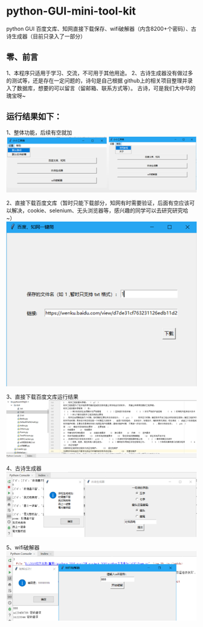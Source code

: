 # python-GUI-mini-tool-kit
python GUI 百度文库、知网直接下载保存、wifi破解器（内含8200+个密码）、古诗生成器（目前只录入了一部分）</br>

## 零、前言
1、本程序只适用于学习、交流，不可用于其他用途。
2、古诗生成器没有做过多的测试等，还是存在一定问题的，诗句是自己根据 github上的相关项目整理并录入了数据库，想要的可以留言（留邮箱、联系方式等）。
古诗，可是我们大中华的瑰宝呀~</br>

## 运行结果如下：</br>
1、整体功能，后续有空就加</br>
![](https://github.com/CYBYOB/python-GUI-mini-tool-kit/blob/master/screenshoot/1.png)

2、直接下载百度文库（暂时只能下载部分，知网有时需要验证，后面有空应该可以解决，cookie、selenium、无头浏览器等，感兴趣的同学可以去研究研究哈~）</br>
![](https://github.com/CYBYOB/python-GUI-mini-tool-kit/blob/master/screenshoot/2.png)

3、直接下载百度文库运行结果</br>
![](https://github.com/CYBYOB/python-GUI-mini-tool-kit/blob/master/screenshoot/3.png)

4、古诗生成器</br>
![](https://github.com/CYBYOB/python-GUI-mini-tool-kit/blob/master/screenshoot/4.png)

5、wifi破解器</br>
![](https://github.com/CYBYOB/python-GUI-mini-tool-kit/blob/master/screenshoot/5.png)

